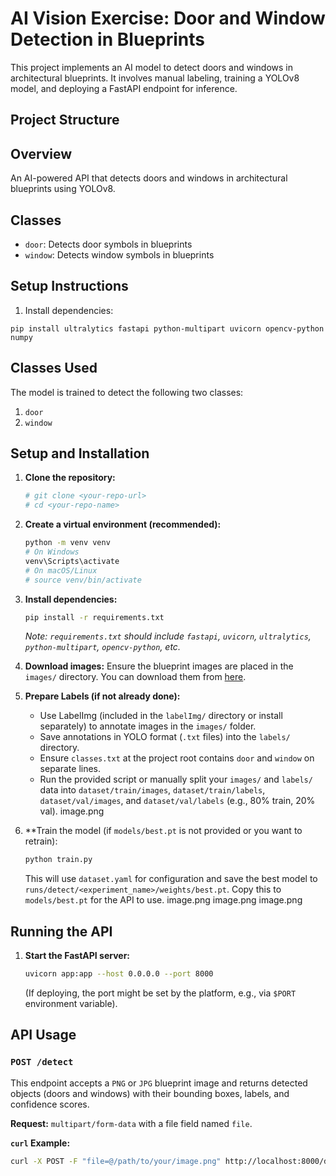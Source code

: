 # AI Vision Exercise: Door and Window Detection in Blueprints

This project implements an AI model to detect doors and windows in architectural blueprints. It involves manual labeling, training a YOLOv8 model, and deploying a FastAPI endpoint for inference.

## Project Structure

## Overview
An AI-powered API that detects doors and windows in architectural blueprints using YOLOv8.

## Classes
- `door`: Detects door symbols in blueprints
- `window`: Detects window symbols in blueprints

## Setup Instructions

1. Install dependencies:

`pip install ultralytics fastapi python-multipart uvicorn opencv-python numpy`



## Classes Used

The model is trained to detect the following two classes:

1.  `door`
2.  `window`

## Setup and Installation

1.  **Clone the repository:**
    ```bash
    # git clone <your-repo-url>
    # cd <your-repo-name>
    ```

2.  **Create a virtual environment (recommended):**
    ```bash
    python -m venv venv
    # On Windows
    venv\Scripts\activate
    # On macOS/Linux
    # source venv/bin/activate
    ```

3.  **Install dependencies:**
    ```bash
    pip install -r requirements.txt
    ```
    *Note: `requirements.txt` should include `fastapi`, `uvicorn`, `ultralytics`, `python-multipart`, `opencv-python`, etc.*

4.  **Download images:**
    Ensure the blueprint images are placed in the `images/` directory. You can download them from [here](https://drive.google.com/drive/folders/1Uj_Lop-g9uNFzrXFHoT5xt8zgaFKJWgP?usp=sharing).

5.  **Prepare Labels (if not already done):**
    *   Use LabelImg (included in the `labelImg/` directory or install separately) to annotate images in the `images/` folder.
    *   Save annotations in YOLO format (`.txt` files) into the `labels/` directory.
    *   Ensure `classes.txt` at the project root contains `door` and `window` on separate lines.
    *   Run the provided script or manually split your `images/` and `labels/` data into `dataset/train/images`, `dataset/train/labels`, `dataset/val/images`, and `dataset/val/labels` (e.g., 80% train, 20% val).
image.png
6.  **Train the model (if `models/best.pt` is not provided or you want to retrain):
    ```bash
    python train.py
    ```
    This will use `dataset.yaml` for configuration and save the best model to `runs/detect/<experiment_name>/weights/best.pt`. Copy this to `models/best.pt` for the API to use.
image.png
image.png
image.png
## Running the API

1.  **Start the FastAPI server:**
    ```bash
    uvicorn app:app --host 0.0.0.0 --port 8000
    ```
    (If deploying, the port might be set by the platform, e.g., via `$PORT` environment variable).

## API Usage

### `POST /detect`

This endpoint accepts a `PNG` or `JPG` blueprint image and returns detected objects (doors and windows) with their bounding boxes, labels, and confidence scores.

**Request:** `multipart/form-data` with a file field named `file`.

**`curl` Example:**

```bash
curl -X POST -F "file=@/path/to/your/image.png" http://localhost:8000/detect
